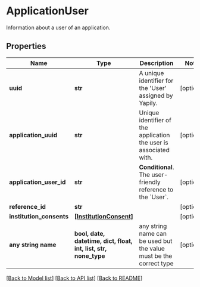 # ApplicationUser

Information about a user of an application.

## Properties
Name | Type | Description | Notes
------------ | ------------- | ------------- | -------------
**uuid** | **str** | A unique identifier for the &#39;User&#39; assigned by Yapily. | [optional] 
**application_uuid** | **str** | Unique identifier of the application the user is associated with. | [optional] 
**application_user_id** | **str** | __Conditional__. The user-friendly reference to the &#x60;User&#x60;. | [optional] 
**reference_id** | **str** |  | [optional] 
**institution_consents** | [**[InstitutionConsent]**](InstitutionConsent.md) |  | [optional] 
**any string name** | **bool, date, datetime, dict, float, int, list, str, none_type** | any string name can be used but the value must be the correct type | [optional]

[[Back to Model list]](../README.md#documentation-for-models) [[Back to API list]](../README.md#documentation-for-api-endpoints) [[Back to README]](../README.md)



